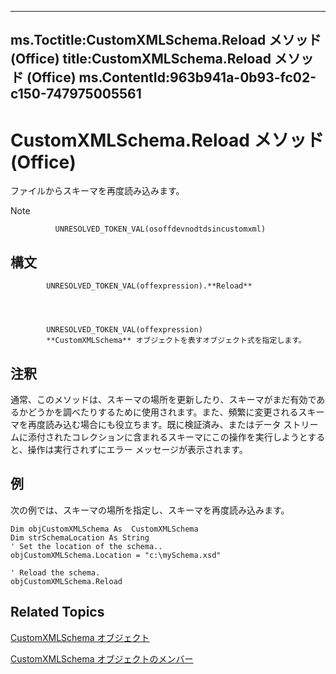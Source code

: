 

---
ms.Toctitle:CustomXMLSchema.Reload メソッド (Office)
title:CustomXMLSchema.Reload メソッド (Office)
ms.ContentId:963b941a-0b93-fc02-c150-747975005561
---
# CustomXMLSchema.Reload メソッド (Office)




ファイルからスキーマを再度読み込みます。

>[!NOTE]
>
              UNRESOLVED_TOKEN_VAL(osoffdevnodtdsincustomxml)
            





## 構文

            UNRESOLVED_TOKEN_VAL(offexpression).**Reload**




            UNRESOLVED_TOKEN_VAL(offexpression)
            **CustomXMLSchema** オブジェクトを表すオブジェクト式を指定します。



## 注釈
通常、このメソッドは、スキーマの場所を更新したり、スキーマがまだ有効であるかどうかを調べたりするために使用されます。また、頻繁に変更されるスキーマを再度読み込む場合にも役立ちます。既に検証済み、またはデータ ストリームに添付されたコレクションに含まれるスキーマにこの操作を実行しようとすると、操作は実行されずにエラー メッセージが表示されます。



## 例
次の例では、スキーマの場所を指定し、スキーマを再度読み込みます。

```vba
Dim objCustomXMLSchema As  CustomXMLSchema 
Dim strSchemaLocation As String 
' Set the location of the schema.. 
objCustomXMLSchema.Location = "c:\mySchema.xsd" 
 
' Reload the schema. 
objCustomXMLSchema.Reload 

```




## Related Topics

[CustomXMLSchema オブジェクト](9110da6c-fc54-98b2-7e5e-e6d4c21712ad.md)

[CustomXMLSchema オブジェクトのメンバー](1b7613ff-e53d-2e6a-09a9-a5b427f3792f.md)




